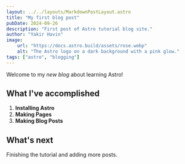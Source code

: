 ```yaml
---
layout: ../../layouts/MarkdownPostLayout.astro
title: "My first blog post"
pubDate: 2024-09-26
description: "First post of Astro tutorial blog site."
author: "Yakir Havin"
image:
    url: "https://docs.astro.build/assets/rose.webp"
    alt: "The Astro logo on a dark background with a pink glow."
tags: ["astro", "blogging"]
---
```


Welcome to my _new blog_ about learning Astro!

## What I've accomplished
1. **Installing Astro**
2. **Making Pages**
3. **Making Blog Posts**

## What's next
Finishing the tutorial and adding more posts.